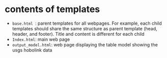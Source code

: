 # contents of templates

- `base.html `: parent templates for all webpages. For example, each child templates should share the same structure as parent template (head, header, and footer). Title and content is different for each child
- `Index.html`: main web page
- `output_model.html`: web page displaying the table model showing the usgs hobolink data 
